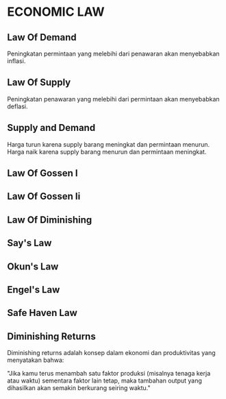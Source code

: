 # ECONOMIC LAW

## Law Of Demand

Peningkatan permintaan yang melebihi dari penawaran akan menyebabkan inflasi.

## Law Of Supply

Peningkatan penawaran yang melebihi dari permintaan akan menyebabkan deflasi.

## Supply and Demand

Harga turun karena supply barang meningkat dan permintaan menurun.
Harga naik karena supply barang menurun dan permintaan meningkat.

## Law Of Gossen I

## Law Of Gossen Ii

## Law Of Diminishing

## Say's Law

## Okun's Law

## Engel's Law

## Safe Haven Law

## Diminishing Returns

Diminishing returns adalah konsep dalam ekonomi dan produktivitas yang menyatakan bahwa:

"Jika kamu terus menambah satu faktor produksi (misalnya tenaga kerja atau waktu) sementara faktor lain tetap, maka tambahan output yang dihasilkan akan semakin berkurang seiring waktu."